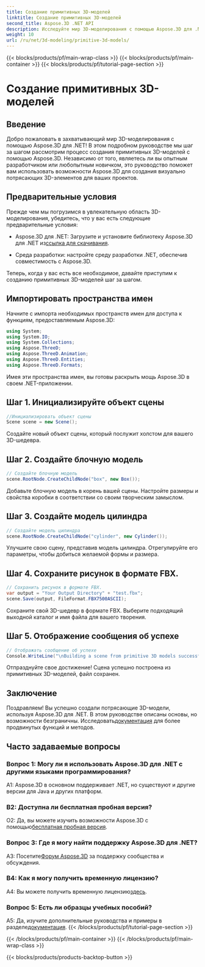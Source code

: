```yaml
---
title: Создание примитивных 3D-моделей
linktitle: Создание примитивных 3D-моделей
second_title: Aspose.3D .NET API
description: Исследуйте мир 3D-моделирования с помощью Aspose.3D для .NET. Создавайте потрясающие примитивные модели без особых усилий.
weight: 10
url: /ru/net/3d-modeling/primitive-3d-models/
---
```


{{< blocks/products/pf/main-wrap-class >}}
{{< blocks/products/pf/main-container >}}
{{< blocks/products/pf/tutorial-page-section >}}

# Создание примитивных 3D-моделей

## Введение

Добро пожаловать в захватывающий мир 3D-моделирования с помощью Aspose.3D для .NET! В этом подробном руководстве мы шаг за шагом рассмотрим процесс создания примитивных 3D-моделей с помощью Aspose.3D. Независимо от того, являетесь ли вы опытным разработчиком или любопытным новичком, это руководство поможет вам использовать возможности Aspose.3D для создания визуально потрясающих 3D-элементов для ваших проектов.

## Предварительные условия

Прежде чем мы погрузимся в увлекательную область 3D-моделирования, убедитесь, что у вас есть следующие предварительные условия:

-  Aspose.3D для .NET: Загрузите и установите библиотеку Aspose.3D для .NET из[ссылка для скачивания](https://releases.aspose.com/3d/net/).

- Среда разработки: настройте среду разработки .NET, обеспечив совместимость с Aspose.3D.

Теперь, когда у вас есть все необходимое, давайте приступим к созданию примитивных 3D-моделей шаг за шагом.

## Импортировать пространства имен

Начните с импорта необходимых пространств имен для доступа к функциям, предоставляемым Aspose.3D:

```csharp
using System;
using System.IO;
using System.Collections;
using Aspose.ThreeD;
using Aspose.ThreeD.Animation;
using Aspose.ThreeD.Entities;
using Aspose.ThreeD.Formats;
```

Имея эти пространства имен, вы готовы раскрыть мощь Aspose.3D в своем .NET-приложении.

## Шаг 1. Инициализируйте объект сцены

```csharp
//Инициализировать объект сцены
Scene scene = new Scene();
```

Создайте новый объект сцены, который послужит холстом для вашего 3D-шедевра.

## Шаг 2. Создайте блочную модель

```csharp
// Создайте блочную модель
scene.RootNode.CreateChildNode("box", new Box());
```

Добавьте блочную модель в корень вашей сцены. Настройте размеры и свойства коробки в соответствии со своим творческим замыслом.

## Шаг 3. Создайте модель цилиндра

```csharp
// Создайте модель цилиндра
scene.RootNode.CreateChildNode("cylinder", new Cylinder());
```

Улучшите свою сцену, представив модель цилиндра. Отрегулируйте его параметры, чтобы добиться желаемой формы и размера.

## Шаг 4. Сохраните рисунок в формате FBX.

```csharp
// Сохранить рисунок в формате FBX.
var output = "Your Output Directory" + "test.fbx";
scene.Save(output, FileFormat.FBX7500ASCII);
```

Сохраните свой 3D-шедевр в формате FBX. Выберите подходящий выходной каталог и имя файла для вашего творения.

## Шаг 5. Отображение сообщения об успехе

```csharp
// Отображать сообщение об успехе
Console.WriteLine("\nBuilding a scene from primitive 3D models successfully.\nFile saved at " + output);
```

Отпразднуйте свое достижение! Сцена успешно построена из примитивных 3D-моделей, файл сохранен.

## Заключение

 Поздравляем! Вы успешно создали потрясающие 3D-модели, используя Aspose.3D для .NET. В этом руководстве описаны основы, но возможности безграничны. Исследовать[документация](https://reference.aspose.com/3d/net/) для более продвинутых функций и методов.

## Часто задаваемые вопросы

### Вопрос 1: Могу ли я использовать Aspose.3D для .NET с другими языками программирования?

A1: Aspose.3D в основном поддерживает .NET, но существуют и другие версии для Java и других платформ.

### В2: Доступна ли бесплатная пробная версия?

 О2: Да, вы можете изучить возможности Aspose.3D с помощью[бесплатная пробная версия](https://releases.aspose.com/).

### Вопрос 3: Где я могу найти поддержку Aspose.3D для .NET?

 A3: Посетите[Форум Aspose.3D](https://forum.aspose.com/c/3d/18) за поддержку сообщества и обсуждения.

### В4: Как я могу получить временную лицензию?

 A4: Вы можете получить временную лицензию[здесь](https://purchase.aspose.com/temporary-license/).

### Вопрос 5: Есть ли образцы учебных пособий?

 A5: Да, изучите дополнительные руководства и примеры в разделе[документация](https://reference.aspose.com/3d/net/).
{{< /blocks/products/pf/tutorial-page-section >}}

{{< /blocks/products/pf/main-container >}}
{{< /blocks/products/pf/main-wrap-class >}}

{{< blocks/products/products-backtop-button >}}
